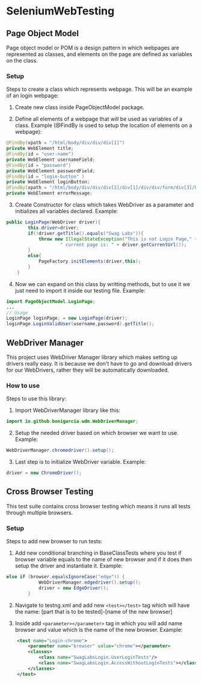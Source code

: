 # SeleniumWebTesting


## Page Object Model
Page object model or POM is a design pattern in which webpages are represented as classes, and elements on the page are defined as variables on the class. 
### Setup
Steps to create a class which represents webpage. This will be an example of an login webpage:
1. Create new class inside PageObjectModel package.

2. Define all elements of a webpage that will be used as variables of a class. Example (@FindBy is used to setup the location of elements on a webpage):
```java
@FindBy(xpath = "/html/body/div/div/div[1]")
private WebElement title;
@FindBy(id = "user-name")
private WebElement usernameField;
@FindBy(id = "password")
private WebElement passwordField;
@FindBy(id = "login-button" )
private WebElement loginButton;
@FindBy(xpath = "/html/body/div/div/div[2]/div[1]/div/div/form/div[3]/h3")
private WebElement errorMessage;
```
3. Create Constructor for class which takes WebDriver as a parameter and initializes all variables declared. Example:
```java
public LoginPage(WebDriver driver){
        this.driver=driver;
        if(!driver.getTitle().equals("Swag Labs")){
            throw new IllegalStateException("This is not Login Page," +
                    " current page is: " + driver.getCurrentUrl());
        }
        else{
            PageFactory.initElements(driver,this);
        }
    }
```
4. Now we can expand on this class by writting methods, but to use it we just need to import it inside our testing file. Example:
```java
import PageObjectModel.LoginPage;
...
// Usage
LoginPage loginPage; = new LoginPage(driver);
loginPage.LoginValidUser(username,password).getTitle();
```


## WebDriver Manager
This project uses WebDriver Manager library which makes setting up drivers really easy. It is because we don't have to go and download drivers for our WebDrivers, rather they will be automatically downloaded.
### How to use
Steps to use this library:
1. Import WebDriverManager library like this:
```java
import io.github.bonigarcia.wdm.WebDriverManager;
```
2. Setup the needed driver based on which browser we want to use. Example:
```java
WebDriverManager.chromedriver().setup();
```
3. Last step is to initialize WebDriver variable. Example:
```java
driver = new ChromeDriver();
```


## Cross Browser Testing
This test suite contains cross browser testing which means it runs all tests through multiple browsers.
### Setup
Steps to add new browser to run tests:
1. Add new conditional branching in BaseClassTests where you test if browser variable equals to the name of new browser and if it does then setup the driver and instantiate it. Example:
```java
else if (browser.equalsIgnoreCase("edge")) {
            WebDriverManager.edgedriver().setup();
            driver = new EdgeDriver();
        }
```
2. Navigate to testng.xml and add new ```<test></test>``` tag which will have the name: [part that is to be tested]-[name of the new browser]

3. Inside <test></test> add ```<parameter></parameter>``` tag in which you will add name browser and value which is the name of the new browser. Example:
```xml
    <test name="Login-chrome">
        <parameter name="browser" value="chrome"></parameter>
        <classes>
            <class name="SwagLabsLogin.UserLoginTests"/>
            <class name="SwagLabsLogin.AccessWithoutLoginTests"></class>
        </classes>
    </test>
```